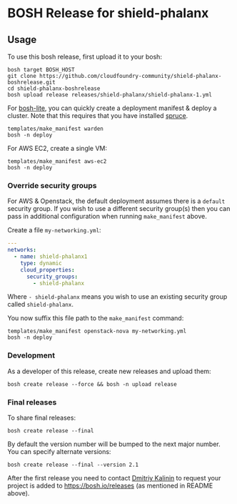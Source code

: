 # BOSH Release for shield-phalanx

## Usage

To use this bosh release, first upload it to your bosh:

```
bosh target BOSH_HOST
git clone https://github.com/cloudfoundry-community/shield-phalanx-boshrelease.git
cd shield-phalanx-boshrelease
bosh upload release releases/shield-phalanx/shield-phalanx-1.yml
```

For [bosh-lite](https://github.com/cloudfoundry/bosh-lite), you can quickly create a deployment manifest & deploy a cluster. Note that this requires that you have installed [spruce](https://github.com/geofffranks/spruce).

```
templates/make_manifest warden
bosh -n deploy
```

For AWS EC2, create a single VM:

```
templates/make_manifest aws-ec2
bosh -n deploy
```

### Override security groups

For AWS & Openstack, the default deployment assumes there is a `default` security group. If you wish to use a different security group(s) then you can pass in additional configuration when running `make_manifest` above.

Create a file `my-networking.yml`:

``` yaml
---
networks:
  - name: shield-phalanx1
    type: dynamic
    cloud_properties:
      security_groups:
        - shield-phalanx
```

Where `- shield-phalanx` means you wish to use an existing security group called `shield-phalanx`.

You now suffix this file path to the `make_manifest` command:

```
templates/make_manifest openstack-nova my-networking.yml
bosh -n deploy
```

### Development

As a developer of this release, create new releases and upload them:

```
bosh create release --force && bosh -n upload release
```

### Final releases

To share final releases:

```
bosh create release --final
```

By default the version number will be bumped to the next major number. You can specify alternate versions:


```
bosh create release --final --version 2.1
```

After the first release you need to contact [Dmitriy Kalinin](mailto://dkalinin@pivotal.io) to request your project is added to https://bosh.io/releases (as mentioned in README above).
